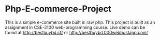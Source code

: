 # Php-E-commerce-Project
This is a simple e-commerce site built in raw php. This project is built as an assignment in CSE-3100 web-programming course.
Live demo can be found at http://bestbuybd.cf/ or http://bestbuybd.000webhostapp.com/
